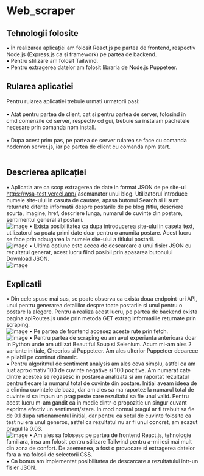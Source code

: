 # Web_scraper
## Tehnologii folosite
• În realizarea aplicației am folosit React.js pe partea de frontend, respectiv Node.js (Express.js ca și framework) pe partea de backend. <br/>
• Pentru stilizare am folosit Tailwind. <br/>
• Pentru extragerea datelor am folosit libraria de Node.js Puppeteer. <br/>
## Rularea aplicatiei
Pentru rularea aplicatiei trebuie urmati urmatorii pasi:<br/><br/>
• Atat pentru partea de client, cat si pentru partea de server, folosind in cmd comenzile cd server, respectiv cd gui, trebuie sa instalam pachetele necesare prin comanda npm install.<br/><br/>
• Dupa acest prim pas, pe partea de server rularea se face cu comanda nodemon server.js, iar pe partea de client cu comanda npm start.<br/><br/>
## Descrierea aplicației
• Aplicatia are ca scop extragerea de date in format JSON de pe site-ul https://wsa-test.vercel.app/ asemanator unui blog. Utilizatorul introduce numele site-ului in casuta de cautare, apasa butonul Search si ii sunt returnate diferite informatii despre postarile de pe blog (titlu, descriere scurta, imagine, href, descriere lunga, numarul de cuvinte din postare, sentimentul general al postarii.<br/>
![image](https://github.com/denisa-iordache/Web_scraper/assets/74931542/d835f9f4-ebae-4e9d-8f16-a02f7748b6f4)
• Exista posibilitatea ca dupa introducerea site-ului in caseta text, utilizatorul sa poata primi date doar pentru o anumita postare. Acest lucru se face prin adaugarea la numele site-ului a titlului postarii.<br/>
![image](https://github.com/denisa-iordache/Web_scraper/assets/74931542/cdff1b73-75c6-4aeb-93d4-b9d8323c653a)
• Ultima optiune este aceea de descarcare a unui fisier JSON cu rezultatul generat, acest lucru fiind posibil prin apasarea butonului Download JSON.<br/>
![image](https://github.com/denisa-iordache/Web_scraper/assets/74931542/4c67e44e-7c7b-4cdf-9912-6c4d15e515f1)
## Explicatii
• Din cele spuse mai sus, se poate observa ca exista doua endpoint-uri API, unul pentru generarea detaliilor despre toate postarile si unul pentru o postare la alegere. Pentru a realiza acest lucru, pe partea de backend exista pagina apiRoutes.js unde prin metoda GET extrag informatiile returnate prin scraping.<br/>
![image](https://github.com/denisa-iordache/Web_scraper/assets/74931542/18b0427c-18f5-48c7-8c8d-2c6d01c9cb15)
• Pe partea de frontend accesez aceste rute prin fetch.<br/>
![image](https://github.com/denisa-iordache/Web_scraper/assets/74931542/be940736-2b23-40dc-b356-bac79e53e25f)
• Pentru partea de scraping eu am avut experianta anterioara doar in Python unde am utilizat Beautiful Soup si Selenium. Acum mi-am ales 2 variante initiale, Cheerios si Puppeteer. Am ales ulterior Puppeteer deoarece e pliabil pe continut dinamic.<br/>
• Pentru algoritmul de sentiment analysis am ales ceva simplu, astfel ca am luat aproximativ 100 de cuvinte negative si 100 pozitive. Am numarat cate dintre acestea se regasesc in postarea analizata si am raportat rezultatul pentru fiecare la numarul total de cuvinte din postare. Initial aveam ideea de a elimina cuvintele de baza, dar am ales sa ma raportez la numarul total de cuvinte si sa impun un prag peste care rezultatul sa fie unul valid. Pentru acest lucru m-am gandit ca in medie dintr-o propozitie un singur cuvant exprima efectiv un sentiment/stare. In mod normal pragul ar fi trebuit sa fie de 0.1 dupa rationamentul initial, dar pentru ca setul de cuvinte folosite ca test nu era unul generos, astfel ca rezultatul nu ar fi unul concret, am scazut pragul la 0.03.<br/>
![image](https://github.com/denisa-iordache/Web_scraper/assets/74931542/fb5484ce-7c7b-4f1a-8652-51da0e8cb41e)
• Am ales sa folosesc pe partea de frontend React.js, tehnologie familiara, insa am folosit pentru stilizare Tailwind pentru a-mi iesi mai mult din zona de confort. De asemenea, a fost o provocare si extragerea datelor fara a ma folosii de selectorii CSS.<br/>
• Ca bonus am implementat posibilitatea de descarcare a rezultatului intr-un fisier JSON.


